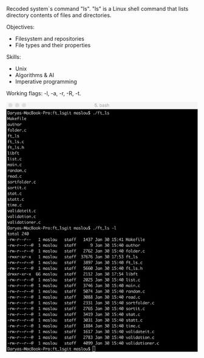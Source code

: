Recoded system`s command "ls". "ls" is a Linux shell command that lists directory contents of files and directories.

Objectives:
- Filesystem and repositories 
- File types and their properties 

Skills:
- Unix 
- Algorithms & AI 
- Imperative programming 

Working flags: -l, -a, -r, -R, -t.

![alt text](https://github.com/dmmaslenn/ft_ls/blob/master/ft_ls_example.png)
